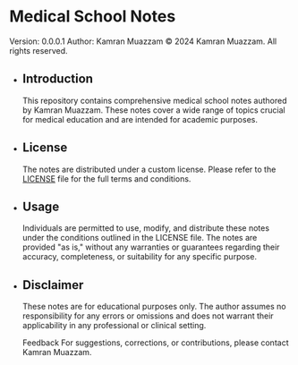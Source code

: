 # Medical School Notes

Version: 0.0.0.1
Author: Kamran Muazzam
© 2024 Kamran Muazzam. All rights reserved.
- ## Introduction
  
  This repository contains comprehensive medical school notes authored by Kamran Muazzam. These notes cover a wide range of topics crucial for medical education and are intended for academic purposes.
- ## License
  
  The notes are distributed under a custom license. Please refer to the [LICENSE](LICENSE) file for the full terms and conditions.
- ## Usage
  
  Individuals are permitted to use, modify, and distribute these notes under the conditions outlined in the LICENSE file. The notes are provided "as is," without any warranties or guarantees regarding their accuracy, completeness, or suitability for any specific purpose.
- ## Disclaimer
  
  These notes are for educational purposes only. The author assumes no responsibility for any errors or omissions and does not warrant their applicability in any professional or clinical setting.
  
  Feedback
  For suggestions, corrections, or contributions, please contact Kamran Muazzam.